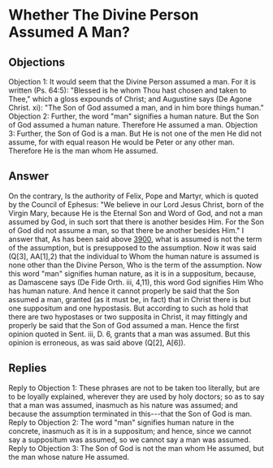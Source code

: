 # Whether The Divine Person Assumed A Man?
## Objections
Objection 1: It would seem that the Divine Person assumed a man. For it is written (Ps. 64:5): "Blessed is he whom Thou hast chosen and taken to Thee," which a gloss expounds of Christ; and Augustine says (De Agone Christ. xi): "The Son of God assumed a man, and in him bore things human."
Objection 2: Further, the word "man" signifies a human nature. But the Son of God assumed a human nature. Therefore He assumed a man.
Objection 3: Further, the Son of God is a man. But He is not one of the men He did not assume, for with equal reason He would be Peter or any other man. Therefore He is the man whom He assumed.
## Answer
On the contrary, Is the authority of Felix, Pope and Martyr, which is quoted by the Council of Ephesus: "We believe in our Lord Jesus Christ, born of the Virgin Mary, because He is the Eternal Son and Word of God, and not a man assumed by God, in such sort that there is another besides Him. For the Son of God did not assume a man, so that there be another besides Him."
I answer that, As has been said above [3900](A[2]), what is assumed is not the term of the assumption, but is presupposed to the assumption. Now it was said (Q[3], AA[1],2) that the individual to Whom the human nature is assumed is none other than the Divine Person, Who is the term of the assumption. Now this word "man" signifies human nature, as it is in a suppositum, because, as Damascene says (De Fide Orth. iii, 4,11), this word God signifies Him Who has human nature. And hence it cannot properly be said that the Son assumed a man, granted (as it must be, in fact) that in Christ there is but one suppositum and one hypostasis. But according to such as hold that there are two hypostases or two supposita in Christ, it may fittingly and properly be said that the Son of God assumed a man. Hence the first opinion quoted in Sent. iii, D. 6, grants that a man was assumed. But this opinion is erroneous, as was said above (Q[2], A[6]).
## Replies
Reply to Objection 1: These phrases are not to be taken too literally, but are to be loyally explained, wherever they are used by holy doctors; so as to say that a man was assumed, inasmuch as his nature was assumed; and because the assumption terminated in this---that the Son of God is man.
Reply to Objection 2: The word "man" signifies human nature in the concrete, inasmuch as it is in a suppositum; and hence, since we cannot say a suppositum was assumed, so we cannot say a man was assumed.
Reply to Objection 3: The Son of God is not the man whom He assumed, but the man whose nature He assumed.
